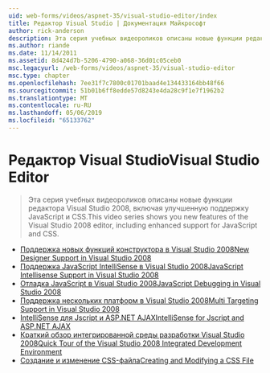 ```yaml
---
uid: web-forms/videos/aspnet-35/visual-studio-editor/index
title: Редактор Visual Studio | Документация Майкрософт
author: rick-anderson
description: Эта серия учебных видеороликов описаны новые функции редактора Visual Studio 2008, включая улучшенную поддержку JavaScript и CSS.
ms.author: riande
ms.date: 11/14/2011
ms.assetid: 8d424d7b-5206-4790-a068-36d01c05ceb0
msc.legacyurl: /web-forms/videos/aspnet-35/visual-studio-editor
msc.type: chapter
ms.openlocfilehash: 7ee31f7c7800c01701baad4e134433164bb48f66
ms.sourcegitcommit: 51b01b6ff8edde57d8243e4da28c9f1e7f1962b2
ms.translationtype: MT
ms.contentlocale: ru-RU
ms.lasthandoff: 05/06/2019
ms.locfileid: "65133762"
---
```

# <a name="visual-studio-editor"></a><span data-ttu-id="140fa-103">Редактор Visual Studio</span><span class="sxs-lookup"><span data-stu-id="140fa-103">Visual Studio Editor</span></span>

> <span data-ttu-id="140fa-104">Эта серия учебных видеороликов описаны новые функции редактора Visual Studio 2008, включая улучшенную поддержку JavaScript и CSS.</span><span class="sxs-lookup"><span data-stu-id="140fa-104">This video series shows you new features of the Visual Studio 2008 editor, including enhanced support for JavaScript and CSS.</span></span>

- [<span data-ttu-id="140fa-105">Поддержка новых функций конструктора в Visual Studio 2008</span><span class="sxs-lookup"><span data-stu-id="140fa-105">New Designer Support in Visual Studio 2008</span></span>](new-designer-support-in-visual-studio-2008.md)
- [<span data-ttu-id="140fa-106">Поддержка JavaScript IntelliSense в Visual Studio 2008</span><span class="sxs-lookup"><span data-stu-id="140fa-106">JavaScript Intellisense Support in Visual Studio 2008</span></span>](javascript-intellisense-support-in-visual-studio-2008.md)
- [<span data-ttu-id="140fa-107">Отладка JavaScript в Visual Studio 2008</span><span class="sxs-lookup"><span data-stu-id="140fa-107">JavaScript Debugging in Visual Studio 2008</span></span>](javascript-debugging-in-visual-studio-2008.md)
- [<span data-ttu-id="140fa-108">Поддержка нескольких платформ в Visual Studio 2008</span><span class="sxs-lookup"><span data-stu-id="140fa-108">Multi Targeting Support in Visual Studio 2008</span></span>](multi-targeting-support-in-visual-studio-2008.md)
- [<span data-ttu-id="140fa-109">IntelliSense для Jscript и ASP.NET AJAX</span><span class="sxs-lookup"><span data-stu-id="140fa-109">IntelliSense for Jscript and ASP.NET AJAX</span></span>](intellisense-for-jscript-and-aspnet-ajax.md)
- [<span data-ttu-id="140fa-110">Краткий обзор интегрированной среды разработки Visual Studio 2008</span><span class="sxs-lookup"><span data-stu-id="140fa-110">Quick Tour of the Visual Studio 2008 Integrated Development Environment</span></span>](quick-tour-of-the-visual-studio-2008-integrated-development-environment.md)
- [<span data-ttu-id="140fa-111">Создание и изменение CSS-файла</span><span class="sxs-lookup"><span data-stu-id="140fa-111">Creating and Modifying a CSS File</span></span>](creating-and-modifying-a-css-file.md)
